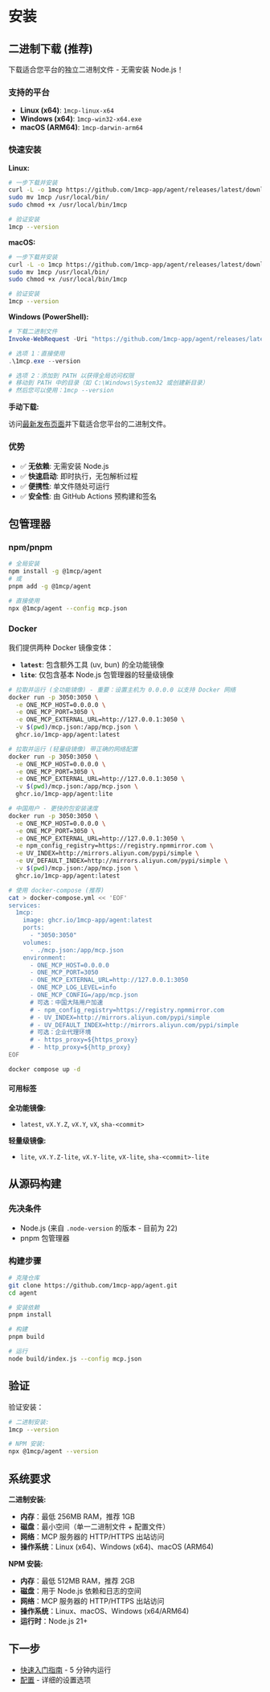 # 安装

## 二进制下载 (推荐)

下载适合您平台的独立二进制文件 - 无需安装 Node.js！

### 支持的平台

- **Linux (x64)**: `1mcp-linux-x64`
- **Windows (x64)**: `1mcp-win32-x64.exe`
- **macOS (ARM64)**: `1mcp-darwin-arm64`

### 快速安装

**Linux:**

```bash
# 一步下载并安装
curl -L -o 1mcp https://github.com/1mcp-app/agent/releases/latest/download/1mcp-linux-x64
sudo mv 1mcp /usr/local/bin/
sudo chmod +x /usr/local/bin/1mcp

# 验证安装
1mcp --version
```

**macOS:**

```bash
# 一步下载并安装
curl -L -o 1mcp https://github.com/1mcp-app/agent/releases/latest/download/1mcp-darwin-arm64
sudo mv 1mcp /usr/local/bin/
sudo chmod +x /usr/local/bin/1mcp

# 验证安装
1mcp --version
```

**Windows (PowerShell):**

```powershell
# 下载二进制文件
Invoke-WebRequest -Uri "https://github.com/1mcp-app/agent/releases/latest/download/1mcp-win32-x64.exe" -OutFile "1mcp.exe"

# 选项 1：直接使用
.\1mcp.exe --version

# 选项 2：添加到 PATH 以获得全局访问权限
# 移动到 PATH 中的目录（如 C:\Windows\System32 或创建新目录）
# 然后您可以使用：1mcp --version
```

**手动下载:**

访问[最新发布页面](https://github.com/1mcp-app/agent/releases/latest)并下载适合您平台的二进制文件。

### 优势

- ✅ **无依赖**: 无需安装 Node.js
- ✅ **快速启动**: 即时执行，无包解析过程
- ✅ **便携性**: 单文件随处可运行
- ✅ **安全性**: 由 GitHub Actions 预构建和签名

## 包管理器

### npm/pnpm

```bash
# 全局安装
npm install -g @1mcp/agent
# 或
pnpm add -g @1mcp/agent

# 直接使用
npx @1mcp/agent --config mcp.json
```

### Docker

我们提供两种 Docker 镜像变体：

- **`latest`**: 包含额外工具 (uv, bun) 的全功能镜像
- **`lite`**: 仅包含基本 Node.js 包管理器的轻量级镜像

```bash
# 拉取并运行 (全功能镜像) - 重要：设置主机为 0.0.0.0 以支持 Docker 网络
docker run -p 3050:3050 \
  -e ONE_MCP_HOST=0.0.0.0 \
  -e ONE_MCP_PORT=3050 \
  -e ONE_MCP_EXTERNAL_URL=http://127.0.0.1:3050 \
  -v $(pwd)/mcp.json:/app/mcp.json \
  ghcr.io/1mcp-app/agent:latest

# 拉取并运行 (轻量级镜像) 带正确的网络配置
docker run -p 3050:3050 \
  -e ONE_MCP_HOST=0.0.0.0 \
  -e ONE_MCP_PORT=3050 \
  -e ONE_MCP_EXTERNAL_URL=http://127.0.0.1:3050 \
  -v $(pwd)/mcp.json:/app/mcp.json \
  ghcr.io/1mcp-app/agent:lite

# 中国用户 - 更快的包安装速度
docker run -p 3050:3050 \
  -e ONE_MCP_HOST=0.0.0.0 \
  -e ONE_MCP_PORT=3050 \
  -e ONE_MCP_EXTERNAL_URL=http://127.0.0.1:3050 \
  -e npm_config_registry=https://registry.npmmirror.com \
  -e UV_INDEX=http://mirrors.aliyun.com/pypi/simple \
  -e UV_DEFAULT_INDEX=http://mirrors.aliyun.com/pypi/simple \
  -v $(pwd)/mcp.json:/app/mcp.json \
  ghcr.io/1mcp-app/agent:latest

# 使用 docker-compose (推荐)
cat > docker-compose.yml << 'EOF'
services:
  1mcp:
    image: ghcr.io/1mcp-app/agent:latest
    ports:
      - "3050:3050"
    volumes:
      - ./mcp.json:/app/mcp.json
    environment:
      - ONE_MCP_HOST=0.0.0.0
      - ONE_MCP_PORT=3050
      - ONE_MCP_EXTERNAL_URL=http://127.0.0.1:3050
      - ONE_MCP_LOG_LEVEL=info
      - ONE_MCP_CONFIG=/app/mcp.json
      # 可选：中国大陆用户加速
      # - npm_config_registry=https://registry.npmmirror.com
      # - UV_INDEX=http://mirrors.aliyun.com/pypi/simple
      # - UV_DEFAULT_INDEX=http://mirrors.aliyun.com/pypi/simple
      # 可选：企业代理环境
      # - https_proxy=${https_proxy}
      # - http_proxy=${http_proxy}
EOF

docker compose up -d
```

#### 可用标签

**全功能镜像:**

- `latest`, `vX.Y.Z`, `vX.Y`, `vX`, `sha-<commit>`

**轻量级镜像:**

- `lite`, `vX.Y.Z-lite`, `vX.Y-lite`, `vX-lite`, `sha-<commit>-lite`

## 从源码构建

### 先决条件

- Node.js (来自 `.node-version` 的版本 - 目前为 22)
- pnpm 包管理器

### 构建步骤

```bash
# 克隆仓库
git clone https://github.com/1mcp-app/agent.git
cd agent

# 安装依赖
pnpm install

# 构建
pnpm build

# 运行
node build/index.js --config mcp.json
```

## 验证

验证安装：

```bash
# 二进制安装:
1mcp --version

# NPM 安装:
npx @1mcp/agent --version
```

## 系统要求

**二进制安装:**

- **内存**：最低 256MB RAM，推荐 1GB
- **磁盘**：最小空间（单一二进制文件 + 配置文件）
- **网络**：MCP 服务器的 HTTP/HTTPS 出站访问
- **操作系统**：Linux (x64)、Windows (x64)、macOS (ARM64)

**NPM 安装:**

- **内存**：最低 512MB RAM，推荐 2GB
- **磁盘**：用于 Node.js 依赖和日志的空间
- **网络**：MCP 服务器的 HTTP/HTTPS 出站访问
- **操作系统**：Linux、macOS、Windows (x64/ARM64)
- **运行时**：Node.js 21+

## 下一步

- [快速入门指南](/zh/guide/quick-start) - 5 分钟内运行
- [配置](/zh/guide/essentials/configuration) - 详细的设置选项
